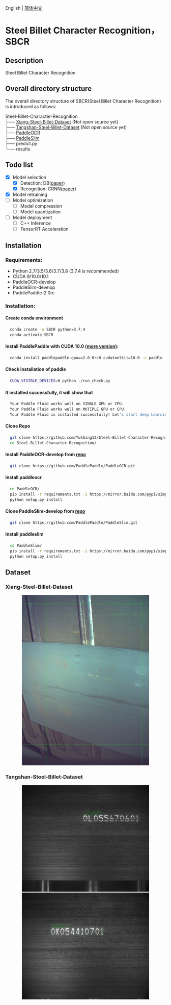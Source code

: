 English | [简体中文](README_ch.md)
# Steel Billet Character Recognition，SBCR

## Description
Steel Billet Character Recognition

## Overall directory structure
The overall directory structure of SBCR(Steel Billet Character Recognition) is introduced as follows:

Steel-Billet-Character-Recognition   
├── [Xiang-Steel-Billet-Dataset](https://github.com/YukSing12/Steel-Billet-Dataset)    (Not open source yet)   
├── [Tangshan-Steel-Billet-Dataset](https://github.com/YukSing12/Tangshan-Steel-Billet-Dataset)    (Not open source yet)   
├── [PaddleOCR](https://github.com/PaddlePaddle/PaddleOCR)    
├── [PaddleSlim](https://github.com/PaddlePaddle/PaddleSlim)   
├── predict.py   
└── results    

## Todo list    

- [x] Model selection   
  - [x] Detection: DB([paper](https://arxiv.org/abs/1911.08947))   
  - [x] Recognition: CRNN([paper](https://arxiv.org/abs/1507.05717))   
- [x] Model retraining     
- [ ] Model optimization   
  - [ ] Model compression    
  - [ ] Model quantization    
- [ ] Model deployment    
  - [ ] C++ Inference
  - [ ] TensorRT Acceleration

## Installation   

### Requirements:
- Python 2.7/3.5/3.6/3.7/3.8 (3.7.4 is recommended)
- CUDA 9/10.0/10.1 
- PaddleOCR-develop
- PaddleSlim-develop
- PaddlePaddle-2.0rc

### Installation:

#### Create conda environment
```bash   
  conda create -n SBCR python=3.7.4
  conda activate SBCR
```

#### Install PaddlePaddle with CUDA 10.0  [(more version)](https://www.paddlepaddle.org.cn/install/quick):
```bash
  conda install paddlepaddle-gpu==2.0.0rc0 cudatoolkit=10.0 -c paddle
 ```
#### Check installation of paddle
```bash
  CUDA_VISIBLE_DEVICES=0 python ./run_check.py
```
#### If installed successfully, it will show that
```bash
  Your Paddle Fluid works well on SINGLE GPU or CPU.
  Your Paddle Fluid works well on MUTIPLE GPU or CPU.
  Your Paddle Fluid is installed successfully! Let's start deep Learning with Paddle Fluid now
```

#### Clone Repo
```bash
  git clone https://github.com/YukSing12/Steel-Billet-Character-Recognition.git
  cd Steel-Billet-Character-Recognition/
```

#### Install PaddleOCR-develop from [repo](https://github.com/PaddlePaddle/PaddleOCR)
```bash
  git clone https://github.com/PaddlePaddle/PaddleOCR.git
```

#### Install paddleocr
```bash
  cd PaddleOCR/
  pip install -r requirements.txt -i https://mirror.baidu.com/pypi/simple
  python setup.py install
```

#### Clone PaddleSlim-develop from [repo](https://github.com/PaddlePaddle/PaddleSlim)
```bash
  git clone https://github.com/PaddlePaddle/PaddleSlim.git
```

#### Install paddleslim
```bash
  cd PaddleSlim/
  pip install -r requirements.txt -i https://mirror.baidu.com/pypi/simple
  python setup.py install
```

## Dataset

### Xiang-Steel-Billet-Dataset
<div align="center">
    <img src="Xiang-Steel-Billet-Dataset/train_image/BXAIa2019082512471601.jpg" width="400">
</div>

### Tangshan-Steel-Billet-Dataset    
<div align="center">
    <img src="output/01440.JPG" width=400>
    <img src="output/01510.JPG" width=400>
</div>
